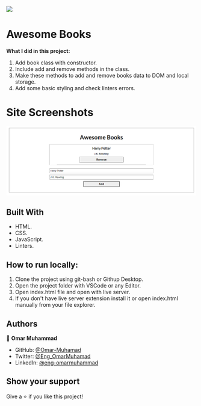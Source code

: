 ![](https://img.shields.io/badge/Microverse-blueviolet)

# Awesome Books

**What I did in this project:**

1.  Add book class with constructor.
2.  Include add and remove methods in the class.
3.  Make these methods to add and remove books data to DOM and local storage.
4.  Add some basic styling and check linters errors.

# Site Screenshots

![screenshot](Website-screenshoot.png)

## Built With

- HTML.
- CSS.
- JavaScript.
- Linters.

## How to run locally:

1. Clone the project using git-bash or Githup Desktop.
2. Open the project folder with VSCode or any Editor.
3. Open index.html file and open with live server.
4. If you don't have live server extension install it
   or open index.html manually from your file explorer.

## Authors

👤 **Omar Muhammad**

- GitHub: [@Omar-Muhamad](https://github.com/Omar-Muhamad)
- Twitter: [@Eng_OmarMuhamad](https://twitter.com/Eng_OmarMuhamad)
- LinkedIn: [@eng-omarmuhammad](https://www.linkedin.com/in/eng-omarmuhammad/)

## Show your support

Give a ⭐️ if you like this project!
